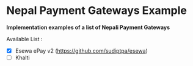 # Nepal Payment Gateways Example

**Implementation examples of a list of Nepali Payment Gateways**

Available List :

- [x] Esewa ePay v2 (https://github.com/sudiptpa/esewa)
- [ ] Khalti
